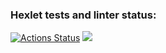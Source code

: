 ### Hexlet tests and linter status:
[![Actions Status](https://github.com/OnlySkillsR/frontend-project-11/actions/workflows/hexlet-check.yml/badge.svg)](https://github.com/OnlySkillsR/frontend-project-11/actions)
<a href="https://codeclimate.com/github/OnlySkillsR/frontend-project-11/maintainability"><img src="https://api.codeclimate.com/v1/badges/2fba5de9789e9ddfd96c/maintainability" /></a>
